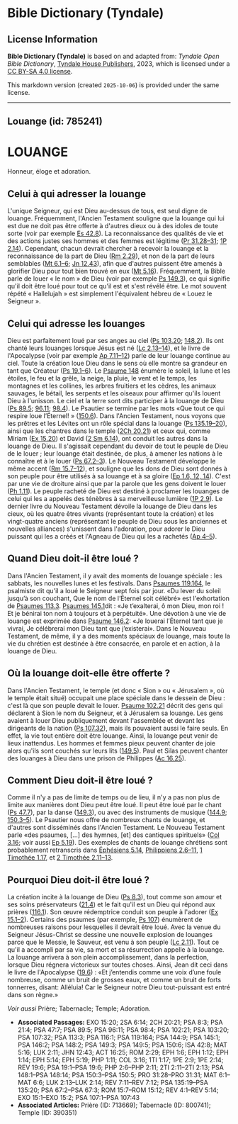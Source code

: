# Bible Dictionary (Tyndale)

## License Information

**Bible Dictionary (Tyndale)** is based on and adapted from: _Tyndale Open Bible Dictionary_, [Tyndale House Publishers](https://tyndaleopenresources.com/), 2023, which is licensed under a [CC BY-SA 4.0 license](https://creativecommons.org/licenses/by-sa/4.0/legalcode.en).

This markdown version (created `2025-10-06`) is provided under the same license.



--------------------------------

## Louange (id: 785241)

LOUANGE
=======

Honneur, éloge et adoration.

Celui à qui adresser la louange
-------------------------------

L'unique Seigneur, qui est Dieu au\-dessus de tous, est seul digne de louange. Fréquemment, l'Ancien Testament souligne que la louange qui lui est due ne doit pas être offerte à d'autres dieux ou à des idoles de toute sorte (voir par exemple [Es 42\.8](https://ref.ly/Isa42:8)). La reconnaissance des qualités de vie et des actions justes ses hommes et des femmes est légitime ([Pr 31\.28–31](https://ref.ly/Prov31:28-Prov31:31); [1P 2\.14](https://ref.ly/1Pet2:14)). Cependant, chacun devrait chercher à recevoir la louange et la reconnaissance de la part de Dieu ([Rm 2\.29](https://ref.ly/Rom2:29)), et non de la part de leurs semblables ([Mt 6\.1–6](https://ref.ly/Matt6:1-Matt6:6); [Jn 12\.43](https://ref.ly/John12:43)), afin que d'autres puissent être amenés à glorifier Dieu pour tout bien trouvé en eux ([Mt 5\.16](https://ref.ly/Matt5:16)). Fréquemment, la Bible parle de louer « le nom » de Dieu (voir par exemple [Ps 149\.3](https://ref.ly/Ps149:3)), ce qui signifie qu'il doit être loué pour tout ce qu'il est et s'est révélé être. Le mot souvent répété « Hallelujah » est simplement l'équivalent hébreu de « Louez le Seigneur ».

Celui qui adresse les louanges
------------------------------

Dieu est parfaitement loué par ses anges au ciel ([Ps 103\.20](https://ref.ly/Ps103:20); [148\.2](https://ref.ly/Ps148:2)). Ils ont chanté leurs louanges lorsque Jésus est né ([Lc 2\.13–14](https://ref.ly/Luke2:13-Luke2:14)), et le livre de l'Apocalypse (voir par exemple [Ap 7\.11–12](https://ref.ly/Rev7:11-Rev7:12)) parle de leur louange continue au ciel. Toute la création loue Dieu dans le sens où elle montre sa grandeur en tant que Créateur ([Ps 19\.1–6](https://ref.ly/Ps19:1-Ps19:6)). Le [Psaume 148](https://ref.ly/Ps148:1-Ps148:14) énumère le soleil, la lune et les étoiles, le feu et la grêle, la neige, la pluie, le vent et le temps, les montagnes et les collines, les arbres fruitiers et les cèdres, les animaux sauvages, le bétail, les serpents et les oiseaux pour affirmer qu'ils louent Dieu à l'unisson. Le ciel et la terre sont dits participer à la louange de Dieu ([Ps 89\.5](https://ref.ly/Ps89:5); [96\.11](https://ref.ly/Ps96:11); [98\.4](https://ref.ly/Ps98:4)). Le Psautier se termine par les mots «Que tout ce qui respire loue l’Éternel! » ([150\.6](https://ref.ly/Ps150:6)). Dans l'Ancien Testament, nous voyons que les prêtres et les Lévites ont un rôle spécial dans la louange ([Ps 135\.19–20](https://ref.ly/Ps135:19-Ps135:20)), ainsi que les chantres dans le temple ([2Ch 20\.21](https://ref.ly/2Chr20:21)) et ceux qui, comme Miriam ([Ex 15\.20](https://ref.ly/Exod15:20)) et David ([2 Sm 6\.14](https://ref.ly/2Sam6:14)), ont conduit les autres dans la louange de Dieu. Il s'agissait cependant du devoir de tout le peuple de Dieu de le louer ; leur louange était destinée, de plus, à amener les nations à le connaître et à le louer ([Ps 67\.2–3](https://ref.ly/Ps67:2-Ps67:3)). Le Nouveau Testament développe le même accent ([Rm 15\.7–12](https://ref.ly/Rom15:7-Rom15:12)), et souligne que les dons de Dieu sont donnés à son peuple pour être utilisés à sa louange et à sa gloire ([Ep 1\.6, 12, 14](https://ref.ly/Eph1:6,Eph1:12,Eph1:14)). C'est par une vie de droiture ainsi que par la parole que les gens doivent le louer ([Ph 1\.11](https://ref.ly/Phil1:11)). Le peuple racheté de Dieu est destiné à proclamer les louanges de celui qui les a appelés des ténèbres à sa merveilleuse lumière ([1P 2\.9](https://ref.ly/1Pet2:9)). Le dernier livre du Nouveau Testament dévoile la louange de Dieu dans les cieux, où les quatre êtres vivants (représentant toute la création) et les vingt\-quatre anciens (représentant le peuple de Dieu sous les anciennes et nouvelles alliances) s'unissent dans l'adoration, pour adorer le Dieu puissant qui les a créés et l'Agneau de Dieu qui les a rachetés ([Ap 4–5](https://ref.ly/Rev4:1-Rev5:14)).

Quand Dieu doit\-il être loué ?
-------------------------------

Dans l'Ancien Testament, il y avait des moments de louange spéciale : les sabbats, les nouvelles lunes et les festivals. Dans [Psaumes 119\.164](https://ref.ly/Ps119:164), le psalmiste dit qu'il a loué le Seigneur sept fois par jour. «Du lever du soleil jusqu’à son couchant, Que le nom de l’Éternel soit célébré» est l'exhortation de [Psaumes 113\.3](https://ref.ly/Ps113:3). [Psaumes 145\.1](https://ref.ly/Ps145:1)dit : «Je t’exalterai, ô mon Dieu, mon roi ! Et je bénirai ton nom à toujours et à perpétuité». Une dévotion à une vie de louange est exprimée dans [Psaume 146\.2](https://ref.ly/Ps146:2): «Je louerai l’Éternel tant que je vivrai, Je célébrerai mon Dieu tant que j’existerai». Dans le Nouveau Testament, de même, il y a des moments spéciaux de louange, mais toute la vie du chrétien est destinée à être consacrée, en parole et en action, à la louange de Dieu.

Où la louange doit\-elle être offerte ?
---------------------------------------

Dans l'Ancien Testament, le temple (et donc « Sion » ou « Jérusalem », où le temple était situé) occupait une place spéciale dans le dessein de Dieu : c'est là que son peuple devait le louer. [Psaume 102\.21](https://ref.ly/Ps102:21) décrit des gens qui déclarent à Sion le nom du Seigneur, et à Jérusalem sa louange. Les gens avaient à louer Dieu publiquement devant l'assemblée et devant les dirigeants de la nation ([Ps 107\.32](https://ref.ly/Ps107:32)), mais ils pouvaient aussi le faire seuls. En effet, la vie tout entière doit être louange. Ainsi, la louange peut venir de lieux inattendus. Les hommes et femmes pieux peuvent chanter de joie alors qu'ils sont couchés sur leurs lits ([149\.5](https://ref.ly/Ps149:5)). Paul et Silas peuvent chanter des louanges à Dieu dans une prison de Philippes ([Ac 16\.25](https://ref.ly/Acts16:25)).

Comment Dieu doit\-il être loué ?
---------------------------------

Comme il n'y a pas de limite de temps ou de lieu, il n'y a pas non plus de limite aux manières dont Dieu peut être loué. Il peut être loué par le chant ([Ps 47\.7](https://ref.ly/Ps47:7)), par la danse ([149\.3](https://ref.ly/Ps149:3)), ou avec des instruments de musique ([144\.9](https://ref.ly/Ps144:9); [150\.3–5](https://ref.ly/Ps150:3-Ps150:5)). Le Psautier nous offre de nombreux chants de louange, et d'autres sont disséminés dans l'Ancien Testament. Le Nouveau Testament parle «des psaumes, \[...] des hymnes, \[et] des cantiques spirituels» ([Col 3\.16](https://ref.ly/Col3:16); voir aussi [Ep 5\.19](https://ref.ly/Eph5:19)). Des exemples de chants de louange chrétiens sont probablement retranscris dans [Éphésiens 5\.14](https://ref.ly/Eph5:14), [Philippiens 2\.6–11](https://ref.ly/Phil2:6-Phil2:11), [1 Timothée 1\.17](https://ref.ly/1Tim1:17), et [2 Timothée 2\.11–13](https://ref.ly/2Tim2:11-2Tim2:13).

Pourquoi Dieu doit\-il être loué ?
----------------------------------

La création incite à la louange de Dieu ([Ps 8\.3](https://ref.ly/Ps8:3)), tout comme son amour et ses soins préservateurs ([21\.4](https://ref.ly/Ps21:4)) et le fait qu'il est un Dieu qui répond aux prières ([116\.1](https://ref.ly/Ps116:1)). Son œuvre rédemptrice conduit son peuple à l'adorer ([Ex 15\.1–2](https://ref.ly/Exod15:1-Exod15:2)). Certains des psaumes (par exemple, [Ps 107](https://ref.ly/Ps107:1-Ps107:43)) énumèrent de nombreuses raisons pour lesquelles il devrait être loué. Avec la venue du Seigneur Jésus\-Christ se dessine une nouvelle explosion de louanges parce que le Messie, le Sauveur, est venu à son peuple ([Lc 2\.11](https://ref.ly/Luke2:11)). Tout ce qu'il a accompli par sa vie, sa mort et sa résurrection appelle à la louange. La louange arrivera à son plein accomplissement, dans la perfection, lorsque Dieu régnera victorieux sur toutes choses. Ainsi, Jean dit ceci dans le livre de l'Apocalypse ([19\.6](https://ref.ly/Rev19:6)) : «Et j’entendis comme une voix d’une foule nombreuse, comme un bruit de grosses eaux, et comme un bruit de forts tonnerres, disant: Alléluia! Car le Seigneur notre Dieu tout\-puissant est entré dans son règne.»

*Voir aussi* Prière; Tabernacle; Temple; Adoration.

* **Associated Passages:** EXO 15:20; 2SA 6:14; 2CH 20:21; PSA 8:3; PSA 21:4; PSA 47:7; PSA 89:5; PSA 96:11; PSA 98:4; PSA 102:21; PSA 103:20; PSA 107:32; PSA 113:3; PSA 116:1; PSA 119:164; PSA 144:9; PSA 145:1; PSA 146:2; PSA 148:2; PSA 149:3; PSA 149:5; PSA 150:6; ISA 42:8; MAT 5:16; LUK 2:11; JHN 12:43; ACT 16:25; ROM 2:29; EPH 1:6; EPH 1:12; EPH 1:14; EPH 5:14; EPH 5:19; PHP 1:11; COL 3:16; 1TI 1:17; 1PE 2:9; 1PE 2:14; REV 19:6; PSA 19:1–PSA 19:6; PHP 2:6–PHP 2:11; 2TI 2:11–2TI 2:13; PSA 148:1–PSA 148:14; PSA 150:3–PSA 150:5; PRO 31:28–PRO 31:31; MAT 6:1–MAT 6:6; LUK 2:13–LUK 2:14; REV 7:11–REV 7:12; PSA 135:19–PSA 135:20; PSA 67:2–PSA 67:3; ROM 15:7–ROM 15:12; REV 4:1–REV 5:14; EXO 15:1–EXO 15:2; PSA 107:1–PSA 107:43
* **Associated Articles:** Prière (ID: 713669); Tabernacle (ID: 800741); Temple (ID: 390351)

